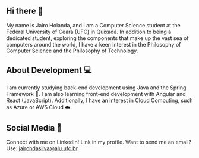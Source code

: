 ## Hi there 👋  
My name is Jairo Holanda, and I am a Computer Science student at the Federal University of Ceará (UFC) in Quixadá. In addition to being a dedicated student, exploring the components that make up the vast sea of computers around the world, I have a keen interest in the Philosophy of Computer Science and the Philosophy of Technology.

## About Development 💻  
I am currently studying back-end development using Java and the Spring Framework 🌱. I am also learning front-end development with Angular and React (JavaScript). Additionally, I have an interest in Cloud Computing, such as Azure or AWS Cloud ☁️.

## Social Media 👥  
Connect with me on LinkedIn! Link in my profile. Want to send me an email? Use: jairohdasilva@alu.ufc.br.
